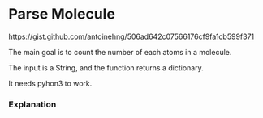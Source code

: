 # Parse Molecule

https://gist.github.com/antoinehng/506ad642c07566176cf9fa1cb599f371

The main goal is to count the number of each atoms in a molecule. 

The input is a String, and the function returns a dictionary. 

It needs pyhon3 to work.

### Explanation
